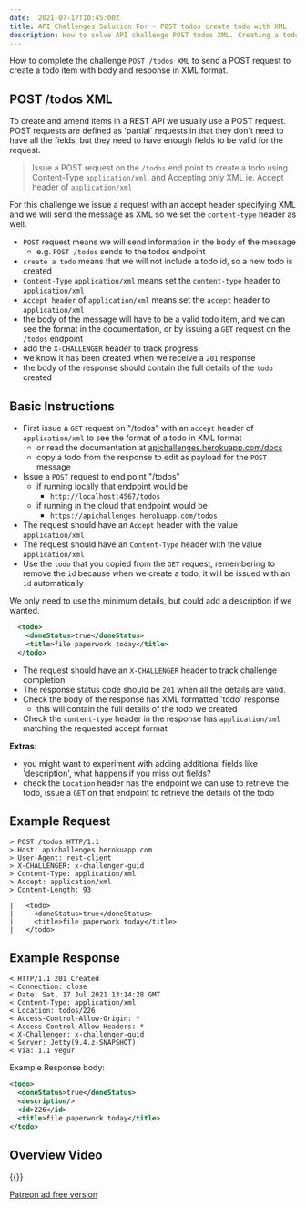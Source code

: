 ```yaml
---
date:  2021-07-17T10:45:00Z
title: API Challenges Solution For - POST todos create todo with XML
description: How to solve API challenge POST todos XML. Creating a todo with XML format.
---
```


How to complete the challenge `POST /todos XML` to send a POST request to create a todo item with body and response in XML format.

## 	POST /todos XML


To create and amend items in a REST API we usually use a POST request. POST requests are defined as 'partial' requests in that they don't need to have all the fields, but they need to have enough fields to be valid for the request.

> Issue a POST request on the `/todos` end point to create a todo using Content-Type `application/xml`, and Accepting only XML ie. Accept header of `application/xml`

For this challenge we issue a request with an accept header specifying XML and we will send the message as XML so we set the `content-type` header as well.

- `POST` request means we will send information in the body of the message
    - e.g. `POST /todos` sends to the todos endpoint
- `create a todo` means that we will not include a todo id, so a new todo is created
- `Content-Type` `application/xml` means set the `content-type` header to `application/xml`
- `Accept header` of `application/xml` means set the `accept` header to  `application/xml`
- the body of the message will have to be a valid todo item, and we can see the format in the documentation, or by issuing a `GET` request on the `/todos` endpoint
- add the `X-CHALLENGER` header to track progress
- we know it has been created when we receive a `201` response
- the body of the response should contain the full details of the `todo` created


## Basic Instructions

- First issue a `GET` request on "/todos" with an `accept` header of `application/xml` to see the format of a todo in XML format
    - or read the documentation at [apichallenges.herokuapp.com/docs](https://apichallenges.herokuapp.com/docs)
    - copy a todo from the response to edit as payload for the `POST` message
- Issue a `POST` request to end point "/todos"
    - if running locally that endpoint would be
        - `http://localhost:4567/todos`
    - if running in the cloud that endpoint would be
        - `https://apichallenges.herokuapp.com/todos`
- The request should have an `Accept` header with the value `application/xml`
- The request should have an `Content-Type` header with the value `application/xml`
- Use the `todo` that you copied from the `GET` request, remembering to remove the `id` because when we create a todo, it will be issued with an `id` automatically

We only need to use the minimum details, but could add a description if we wanted.

```xml
  <todo>
    <doneStatus>true</doneStatus>
    <title>file paperwork today</title>
  </todo>
```

- The request should have an `X-CHALLENGER` header to track challenge completion
- The response status code should be `201` when all the details are valid.
- Check the body of the response has XML formatted 'todo' response
    - this will contain the full details of the todo we created
- Check the `content-type` header in the response has `application/xml` matching the requested accept format


**Extras:**

- you might want to experiment with adding additional fields like 'description', what happens if you miss out fields?
- check the `Location` header has the endpoint we can use to retrieve the todo, issue a `GET` on that endpoint to retrieve the details of the todo



## Example Request

~~~~~~~~
> POST /todos HTTP/1.1
> Host: apichallenges.herokuapp.com
> User-Agent: rest-client
> X-CHALLENGER: x-challenger-guid
> Content-Type: application/xml
> Accept: application/xml
> Content-Length: 93

|   <todo>
|     <doneStatus>true</doneStatus>
|     <title>file paperwork today</title>
|   </todo>
~~~~~~~~

## Example Response

~~~~~~~~
< HTTP/1.1 201 Created
< Connection: close
< Date: Sat, 17 Jul 2021 13:14:28 GMT
< Content-Type: application/xml
< Location: todos/226
< Access-Control-Allow-Origin: *
< Access-Control-Allow-Headers: *
< X-Challenger: x-challenger-guid
< Server: Jetty(9.4.z-SNAPSHOT)
< Via: 1.1 vegur
~~~~~~~~

Example Response body:

```xml
<todo>
  <doneStatus>true</doneStatus>
  <description/>
  <id>226</id>
  <title>file paperwork today</title>
</todo>
```


## Overview Video

{{<youtube-embed key="2-KBYHwb7MM">}}

[Patreon ad free version](https://www.patreon.com/posts/53794821)




